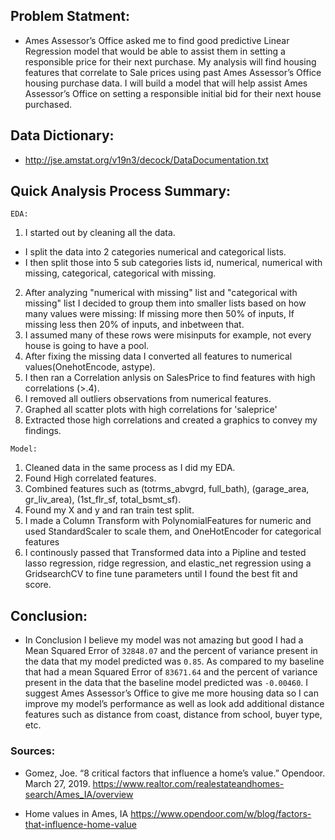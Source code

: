 ## Problem Statment:

- Ames Assessor’s Office asked me to find good predictive Linear Regression model that would be able to assist them in setting a responsible price for their next purchase. My analysis will find housing features that correlate to Sale prices using past Ames Assessor’s Office housing purchase data. I will build a model that will help assist Ames Assessor’s Office on setting a responsible initial bid for their next house purchased.

## Data Dictionary:

- http://jse.amstat.org/v19n3/decock/DataDocumentation.txt

## Quick Analysis Process Summary:

`EDA:`

1. I started out by cleaning all the data.

- I split the data into 2 categories numerical and categorical lists.
- I then split those into 5 sub categories lists id, numerical, numerical with missing, categorical, categorical with missing.

2. After analyzing "numerical with missing" list and "categorical with missing" list I decided to group them into smaller lists based on how many values were missing: If missing more then 50% of inputs, If missing less then 20% of inputs, and inbetween that.
3. I assumed many of these rows were misinputs for example, not every house is going to have a pool.
4. After fixing the missing data I converted all features to numerical values(OnehotEncode, astype).
5. I then ran a Correlation anlysis on SalesPrice to find features with high correlations (>.4).
6. I removed all outliers observations from numerical features.
7. Graphed all scatter plots with high correlations for 'saleprice'
8. Extracted those high correlations and created a graphics to convey my findings.

`Model:`

1. Cleaned data in the same process as I did my EDA.
2. Found High correlated features.
3. Combined features such as (totrms_abvgrd, full_bath), (garage_area, gr_liv_area), (1st_flr_sf, total_bsmt_sf).
4. Found my X and y and ran train test split.
5. I made a Column Transform with PolynomialFeatures for numeric and used StandardScaler to scale them, and OneHotEncoder for categorical features
6. I continously passed that Transformed data into a Pipline and tested lasso regression, ridge regression, and elastic_net regression using a GridsearchCV to fine tune parameters until I found the best fit and score.

## Conclusion:

- In Conclusion I believe my model was not amazing but good I had a Mean Squared Error of `32848.07` and the percent of variance present in the data that my model predicted was `0.85`. As compared to my baseline that had a mean Squared Error of `83671.64` and the percent of variance present in the data that the baseline model predicted was `-0.00460`. I suggest Ames Assessor’s Office to give me more housing data so I can improve my model’s performance as well as look add additional distance features such as distance from coast, distance from school, buyer type, etc.

### Sources:

- Gomez, Joe. “8 critical factors that influence a home’s value.” Opendoor. March 27, 2019.
  https://www.realtor.com/realestateandhomes-search/Ames_IA/overview

- Home values in Ames, IA
  https://www.opendoor.com/w/blog/factors-that-influence-home-value
